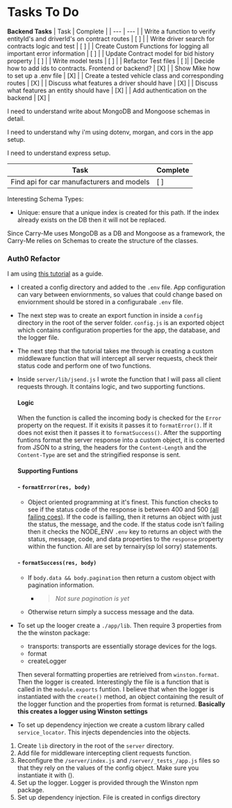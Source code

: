 # Tasks To Do

**Backend Tasks**
| Task | Complete |
| --- | --- |
| Write a function to verify entityId's and driverId's on contract routes | [ ] |
| Write driver search for contracts logic and test | [ ] |
| Create Custom Functions for logging all important error information | [ ] |
| Update Contract model for bid history property | [ ] |
| Write model tests | [ ] |
| Refactor Test files | [ ]|
| Decide how to add ids to contracts. Frontend or backend? | [X] |
| Show Mike how to set up a .env file | [X] |
| Create a tested vehicle class and corresponding routes | [X] |
| Discuss what features a driver should have | [X] |
| Discuss what features an entity should have | [X] |
| Add authentication on the backend | [X] |

I need to understand write about MongoDB and Mongoose schemas in detail.
 
I need to understand why i'm using dotenv, morgan, and cors in the app setup.

I need to understand express setup.

| Task | Complete |
| --- | --- |
| Find api for car manufacturers and models | [ ] |

Interesting Schema Types:

- Unique: ensure that a unique index is created for this path. If the index already exists on the DB then it will not be replaced.

Since Carry-Me uses MongoDB as a DB and Mongoose as a framework, the Carry-Me relies on Schemas to create the structure of the classes.

### Auth0 Refactor

I am using [this tutorial](https://auth0.com/blog/developing-well-organized-apis-with-nodejs-joi-and-mongo/) as a guide.

- I created a config directory and added to the `.env` file. App configuration can vary between enviornments, so values that could change based on enviornment should be stored in a configurabale `.env` file.

- The next step was to create an export function in inside a `config` directory in the root of the server folder. `config.js` is an exported object which contains configuration properties for the app, the database, and the logger file.

- The next step that the tutorial takes me through is creating a custom middleware function that will intercept all server requests, check their status code and perform one of two functions.

- Inside `server/lib/jsend.js` I wrote the function that I will pass all client requests through. It contains logic, and two supporting functions.
    
    #### Logic
    
    When the function is called the incoming body is checked for the `Error` property on the request. If it exisits it passes it to `formatError()`. If it does not exist then it passes it to `formatSuccess()`. After the supporting funtions format the server response into a custom object, it is converted from JSON to a string, the headers for the `Content-Length` and the `Content-Type` are set and the stringified response is sent.

    #### Supporting Funtions

    #### - `formatError(res, body)`

  - Object oriented programming at it's finest. This function checks to see if the status code of the response is between 400 and 500 [(all failing coes)](https://httpstatuses.com/). If the code is failling, then it returns an object with just the status, the message, and the code. If the status code isn't failing then it checks the NODE_ENV `.env` key to returns an object with the status, message, code, and data properties to the `response` property within the function. All are set by ternairy(sp lol sorry) statements.

  #### - `formatSuccess(res, body)`

  - If `body.data && body.pagination` then return a custom object with pagination information.
    - > _Not sure pagination is yet_
  - Otherwise return simply a success message and the data.

- To set up the looger create a `./app/lib`. Then require 3 properties from the the winston package:
  - transports: transports are essentially storage devices for the logs.
  - format
  - createLogger

  Then several formatting properties are retrieived from `winston.format`. Then the logger is created. Interestingly the file is a function that is called in the `module.exports` funtion. I believe that when the logger is instantiated with the `create()` method, an object containing the result of the logger function and the properties from format is returned. **Basically this creates a logger using Winston settings**

- To set up dependency injection we create a custom library called `service_locator`. This injects dependencies into the objects.

1. Create `lib` directory in the root of the `server` directory.
2. Add file for middleware intercepting client requests function.
3. Reconfigure the `/server/index.js` and `/server/_tests_/app.js` files so that they rely on the values of the config object. Make sure you instantiate it with ().
4. Set up the logger. Logger is provided through the Winston npm package.
5. Set up dependency injection. File is created in configs directory
